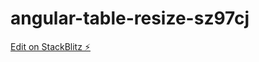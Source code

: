 # angular-table-resize-sz97cj

[Edit on StackBlitz ⚡️](https://stackblitz.com/edit/angular-table-resize-sz97cj)
